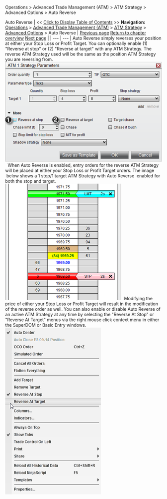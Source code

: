 ﻿
Operations \> Advanced Trade Management (ATM) \> ATM Strategy \> Advanced Options \> Auto Reverse

Auto Reverse
| \<\< [Click to Display Table of Contents](auto_reverse.md) \>\> **Navigation:**     [Operations](operations-1.md) \> [Advanced Trade Management (ATM)](advanced_trade_management_atm-1.md) \> [ATM Strategy](atm_strategy-1.md) \> [Advanced Options](advanced_options-1.md) \> Auto Reverse | [Previous page](auto_chase-1.md) [Return to chapter overview](advanced_options-1.md) [Next page](shadow_strategy-1.md) |
| --- | --- |
Auto Reverse simply reverses your position at either your Stop Loss or Profit Target. You can optionally enable (1\) "Reverse at stop" or (2\) "Reverse at target" with any ATM Strategy. The reverse ATM Strategy used will be the same as the position ATM Strategy you are reversing from.
 
![ATM_4](atm_4.png)
 
When Auto Reverse is enabled, entry orders for the reverse ATM Strategy will be placed at either your Stop Loss or Profit Target orders. The image  below shows a 1 stop/1 target ATM Strategy with Auto Reverse  enabled for both the stop and target.
 
![ATM_2](atm_2.png)
 
Modifying the price of either your Stop Loss or Profit Target will result in the modification of the reverse order as well. You can also enable or disable Auto Reverse of an active ATM Strategy at any time by selecting the "Reverse At Stop" or "Reverse At Target" menus via the right mouse click context menu in either the SuperDOM or Basic Entry windows.
 
![ATM_3](atm_3.png)
